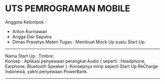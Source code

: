 # UTS PEMROGRAMAN MOBILE

Anggota Kelompok :
-	Anton Kurniawan
-	Angga Dwi Saputra
-	Dimas Prasetyo
Materi Tugas : Membuat Mock Up suatu Start Up.
<hr>

Nama Start Up : Timbre.<br>
Konsep : Aplikasi penyewaan perangkat Audio ( seperti : Headphone, Earphone, Bluetooth Speaker ). Konsepnya mirip seperti Start Up ReCharge Indonesia, yakni penyewaan PowerBank.
<hr>
